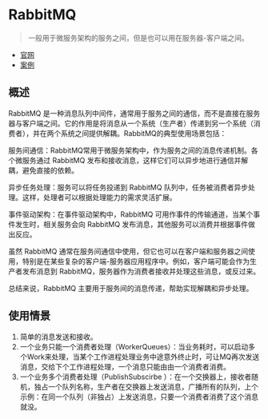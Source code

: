 # RabbitMQ

> 一般用于微服务架构的服务之间，但是也可以用在服务器-客户端之间。

- [官网](https://www.rabbitmq.com/)
- [案例](https://gitee.com/AByte-L/csharp-dev-demo/tree/master/05RabbitMQ)


## 概述

RabbitMQ 是一种消息队列中间件，通常用于服务之间的通信，而不是直接在服务器与客户端之间。它的作用是将消息从一个系统（生产者）传递到另一个系统（消费者），并在两个系统之间提供解耦。RabbitMQ的典型使用场景包括：

服务间通信：RabbitMQ常用于微服务架构中，作为服务之间的消息传递机制。各个微服务通过 RabbitMQ 发布和接收消息，这样它们可以异步地进行通信并解耦，避免直接的依赖。

异步任务处理：服务可以将任务投递到 RabbitMQ 队列中，任务被消费者异步处理。这样，处理者可以根据处理能力的需求灵活扩展。

事件驱动架构：在事件驱动架构中，RabbitMQ 可用作事件的传输通道，当某个事件发生时，相关服务会向 RabbitMQ 发布消息，其他服务可以消费并根据事件做出反应。

虽然 RabbitMQ 通常在服务间通信中使用，但它也可以在客户端和服务器之间使用，特别是在某些复杂的客户端-服务器应用程序中。例如，客户端可能会作为生产者发布消息到 RabbitMQ，服务器作为消费者接收并处理这些消息，或反过来。

总结来说，RabbitMQ 主要用于服务间的消息传递，帮助实现解耦和异步处理。



## 使用情景

1. 简单的消息发送和接收。
2. 一个业务只能一个消费者处理（WorkerQueues）：当业务耗时，可以启动多个Work来处理，当某个工作进程处理业务中途意外终止时，可让MQ再次发送消息，交给下个工作进程处理，一个消息只能由由一个消费者消费。
3. 一个业务多个消费者处理（PublishSubscirbe ）：在一个交换器上，接收者随机，独占一个队列名称，生产者在交换器上发送消息，广播所有的队列，上个示例：在同一个队列（非独占）上发送消息，只要一个消费者消费了这个消息就没。